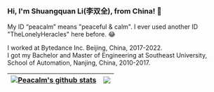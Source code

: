 ### Hi, I'm Shuangquan Li(李双全), from China! 👋
My ID “peacalm” means "peaceful & calm". I ever used another ID "TheLonelyHeracles" here before. 😂  

I worked at Bytedance Inc. Beijing, China, 2017-2022.  
I got my Bachelor and Master of Engineering at Southeast University, School of Automation, Nanjing, China, 2010-2017.  

| <a href="#"> <img align="center" src="https://github-readme-stats.vercel.app/api?username=peacalm&show_icons=true&hide_border=true" alt="Peacalm's github stats" /> </a> | <a href="https://github.com/peacalm"> <img align="center" src="https://github-readme-stats.vercel.app/api/top-langs/?username=peacalm&layout=compact&hide_border=true" /> </a> |
| ------------- | ------------- |

<!--
**peacalm/peacalm** is a ✨ _special_ ✨ repository because its `README.md` (this file) appears on your GitHub profile.

Here are some ideas to get you started:

- 🔭 I’m currently working on ...
- 🌱 I’m currently learning ...
- 👯 I’m looking to collaborate on ...
- 🤔 I’m looking for help with ...
- 💬 Ask me about ...
- 📫 How to reach me: ...
- 😄 Pronouns: ...
- ⚡ Fun fact: ...
-->
